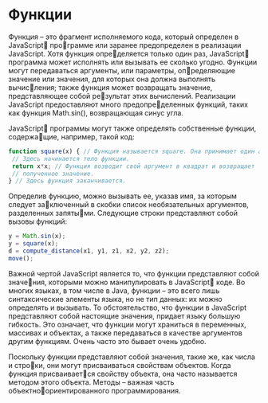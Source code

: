 # Функции

Функция – это фрагмент исполняемого кода, который определен в JavaScript программе или заранее предопределен в реализации JavaScript. Хотя функция определяется только один раз, JavaScript программа может исполнять или вызывать ее сколько угодно. Функции могут передаваться аргументы, или параметры, определяющие значение или значения, для которых она должна выполнять вычисления; также функция может возвращать значение, представляющее собой результат этих вычислений. Реализации JavaScript предоставляют много предопределенных функций, таких как функция Math.sin\(\), возвращающая синус угла.

JavaScript программы могут также определять собственные функции, содержащие, например, такой код:

```js
function square(x) { // Функция называется square. Она принимает один аргумент, x.
 // Здесь начинается тело функции.
 return x*x; // Функция возводит свой аргумент в квадрат и возвращает
 // полученное значение.
} // Здесь функция заканчивается.
```

Определив функцию, можно вызывать ее, указав имя, за которым следует заключенный в скобки список необязательных аргументов, разделенных запятыми. Следующие строки представляют собой вызовы функций:

```js
y = Math.sin(x);
y = square(x);
d = compute_distance(x1, y1, z1, x2, y2, z2);
move();
```

Важной чертой JavaScript является то, что функции представляют собой значения, которыми можно манипулировать в JavaScript коде. Во многих языках, в том числе в Java, функции – это всего лишь синтаксические элементы языка, но не тип данных: их можно определять и вызывать.  То обстоятельство, что функции в JavaScript представляют собой настоящие значения, придает языку большую гибкость. Это означает, что функции могут храниться в переменных, массивах и объектах, а также передаваться в качестве аргументов другим функциям. Очень часто это бывает очень удобно.

Поскольку функции представляют собой значения, такие же, как числа и строки, они могут присваиваться свойствам объектов. Когда функция присваивается свойству объекта, она часто называется методом этого объекта. Методы – важная часть объектноориентированного программирования.

